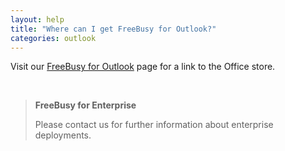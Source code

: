 ```yaml
---
layout: help
title: "Where can I get FreeBusy for Outlook?"
categories: outlook
---
```


Visit our [FreeBusy for Outlook](https://freebusy.io/outlook) page for a link to the Office store.

<br>

> **FreeBusy for Enterprise**
>
> Please contact us for further information about enterprise deployments.
